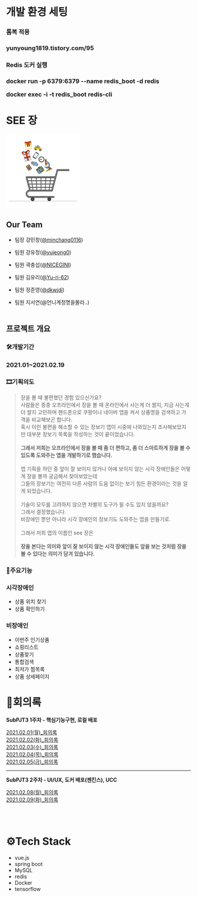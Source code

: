 # 개발 환경 세팅
<h3>롬복 적용<h3>
<a>yunyoung1819.tistory.com/95</a>


<h3>Redis 도커 실행<h3>
<p>docker run -p 6379:6379 --name redis_boot -d redis</p>
<p>docker exec -i -t redis_boot redis-cli</p>



# SEE 장
<img src="/frontend/cart/src/assets/cart.gif" width="40%" height="30%" title="see장 로고" alt="see장로고"></img>

## Our Team
* 팀장 강민창([@minchang0116](https://github.com/minchang0116 "github link"))

* 팀원 강유정([@yujeong0](https://github.com/yujeong0 "github link"))

* 팀원 곽충섭([@NICEGINI](https://github.com/NICEGINI "github link"))

* 팀원 김유리([@Yu-ri-62](https://github.com/Yu-ri-62 "github link"))

* 팀원 정준영([@dkwjdi](https://github.com/dkwjdi "github link"))

* 팀원 지서연(@언니계정명을몰라..) <br><br>


## 프로젝트 개요
### 🛠개발기간 
### 2021.01~2021.02.19

### 🎞기획의도


>장을 볼 때 불편했던 경험 있으신가요?<br>사람들은 종종 오프라인에서 장을 볼 때 온라인에서 사는게 더 쌀지, 지금 사는게 더 쌀지 고민하며 핸드폰으로 쿠팡이나 네이버 앱을 켜서 상품명을 검색하고 가격을 비교해보곤 합니다.<br>혹시 이런 불편을 해소할 수 있는 장보기 앱이 시중에 나와있는지 조사해보았지만 대부분 장보기 목록을 작성하는 것이 끝이었습니다.<br><br>**그래서 저희는 오프라인에서 장을 볼 때 좀 더 편하고, 좀 더 스마트하게 장을 볼 수 있도록 도와주는 앱을 개발하기로 했습니다.**<br><br>앱 기획을 하던 중 앞이 잘 보이지 않거나 아예 보이지 않는 시각 장애인들은 어떻게 장을 볼까 궁금해서 찾아보았는데<br>그들의 장보기는 여전히 다른 사람의 도움 없이는 보기 힘든 환경이라는 것을 알게 되었습니다. <br><br>기술이 모두를 고려하지 않으면 차별의 도구가 될 수도 있지 않을까요?<br>그래서 결정했습니다.<br>비장애인 뿐만 아니라 시각 장애인의 장보기도 도와주는 앱을 만들기로.<br><br>그래서 저희 앱의 이름인 see 장은 <br><br>**장을 본다는 의미와 앞이 잘 보이지 않는 시각 장애인들도 앞을 보는 것처럼 장을 볼 수 있다는 의미가 담겨 있습니다.**



### 🍤주요기능

### 시각장애인

* 상품 위치 찾기
* 상품 확인하기

### 비장애인

* 이번주 인기상품
* 쇼핑리스트
* 상품찾기
* 통합검색
* 최저가 찜목록
* 상품 상세페이지




# 📜회의록

**SubPJT3 1주차 - 핵심기능구현, 로컬 배포**

[2021.02.01(월)_회의록](https://www.notion.so/2021-02-01-_-83559ab29920491885d471022358b444) <br>
[2021.02.02(화)_회의록](https://www.notion.so/2021-02-02-_-96882fb264dc417f81d2d848e793e139) <br>
[2021.02.03(수)_회의록](https://www.notion.so/2021-02-03-_-91f6fbfdbb6a456b9467931362677f9a) <br>
[2021.02.04(목)_회의록](https://www.notion.so/2021-02-04-_-2120ad1fd48d4d30a2c1837dfb2d231d) <br>
[2021.02.05(금)_회의록](https://www.notion.so/2021-02-05-_-c160b7cfd3cf44d7a29500815b984f26) <br>

---

**SubPJT3 2주차 - UI/UX, 도커 배포(젠킨스), UCC**

[2021.02.08(월)_회의록](https://www.notion.so/2021-02-08-_-34c59144de5e4cd2a61f2e80c3f836cb) <br>
[2021.02.09(화)_회의록](https://www.notion.so/2021-02-09-_-1d537e59e7a245dc8cf43e7033b64aa5) <br>

<br>
<br>

# ⚙Tech Stack
* vue.js
* spring boot
* MySQL
* redis
* Docker
* tensorflow


